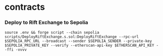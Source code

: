 # contracts

### Deploy to Rift Exchange to Sepolia
```
source .env && forge script --chain sepolia scripts/DeployRiftExchange.s.sol:DeployRiftExchange --rpc-url $SEPOLIA_RPC_URL --broadcast --sender $SEPOLIA_SENDER --private-key $SEPOLIA_PRIVATE_KEY --verify --etherscan-api-key $ETHERSCAN_API_KEY --ffi -vvvv
```

